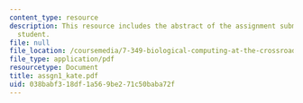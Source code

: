 ```yaml
---
content_type: resource
description: This resource includes the abstract of the assignment submitted by the
  student.
file: null
file_location: /coursemedia/7-349-biological-computing-at-the-crossroads-of-engineering-and-science-spring-2005/038babf318df1a569be271c50baba72f_assgn1_kate.pdf
file_type: application/pdf
resourcetype: Document
title: assgn1_kate.pdf
uid: 038babf3-18df-1a56-9be2-71c50baba72f
---
```

